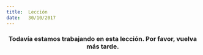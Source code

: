 ```yaml
---
title:  Lección
date:   30/10/2017
---
```


### <center>Todavía estamos trabajando en esta lección. Por favor, vuelva más tarde.</center>